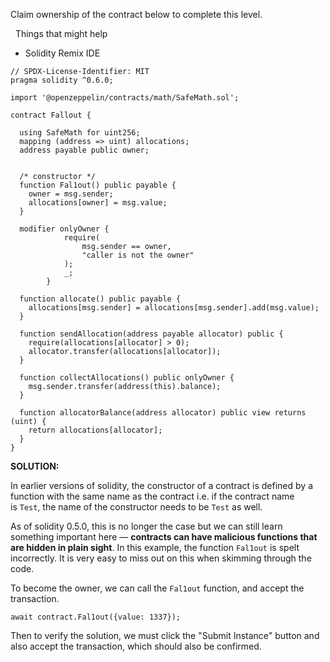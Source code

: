 Claim ownership of the contract below to complete this level.

  Things that might help

-   Solidity Remix IDE

```
// SPDX-License-Identifier: MIT
pragma solidity ^0.6.0;

import '@openzeppelin/contracts/math/SafeMath.sol';

contract Fallout {
  
  using SafeMath for uint256;
  mapping (address => uint) allocations;
  address payable public owner;


  /* constructor */
  function Fal1out() public payable {
    owner = msg.sender;
    allocations[owner] = msg.value;
  }

  modifier onlyOwner {
	        require(
	            msg.sender == owner,
	            "caller is not the owner"
	        );
	        _;
	    }

  function allocate() public payable {
    allocations[msg.sender] = allocations[msg.sender].add(msg.value);
  }

  function sendAllocation(address payable allocator) public {
    require(allocations[allocator] > 0);
    allocator.transfer(allocations[allocator]);
  }

  function collectAllocations() public onlyOwner {
    msg.sender.transfer(address(this).balance);
  }

  function allocatorBalance(address allocator) public view returns (uint) {
    return allocations[allocator];
  }
}
```



**SOLUTION:**

In earlier versions of solidity, the constructor of a contract is defined by a function with the same name as the contract i.e. if the contract name is `Test`, the name of the 
constructor needs to be `Test` as well.

As of solidity 0.5.0, this is no longer the case but we can still learn something important here — **contracts can have malicious functions that are hidden in plain sight**. In this example, the function `Fal1out` is spelt incorrectly. It is very easy to miss out on this when skimming through the code.

To become the owner, we can call the `Fal1out` function, and accept the transaction.

```
await contract.Fal1out({value: 1337});
```

Then to verify the solution, we must click the "Submit Instance" button and also accept the transaction, which should also be confirmed.


